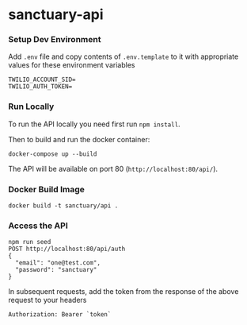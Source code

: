 # sanctuary-api

### Setup Dev Environment

Add `.env` file and copy contents of `.env.template` to it with appropriate values for these environment variables

```
TWILIO_ACCOUNT_SID=
TWILIO_AUTH_TOKEN=
```

### Run Locally
To run the API locally you need first run `npm install`.

Then to build and run the docker container:

    docker-compose up --build

The API will be available on port 80 (`http://localhost:80/api/`).

### Docker Build Image

    docker build -t sanctuary/api .

### Access the API

    npm run seed
    POST http://localhost:80/api/auth
    {
      "email": "one@test.com",
      "password": "sanctuary"
    }

  In subsequent requests, add the token from the response of the above request to your headers

    Authorization: Bearer `token`
